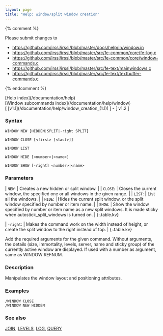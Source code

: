 ```yaml
---
layout: page
title: "Help: window/split window creation"
---
```


{% comment %}

Please submit changes to
- https://github.com/irssi/irssi/blob/master/docs/help/in/window.in
- https://github.com/irssi/irssi/blob/master/src/fe-common/core/fe-log.c
- https://github.com/irssi/irssi/blob/master/src/fe-common/core/window-commands.c
- https://github.com/irssi/irssi/blob/master/src/fe-text/mainwindows.c
- https://github.com/irssi/irssi/blob/master/src/fe-text/textbuffer-commands.c


{% endcomment %}
<nav markdown="1">
[Help index](/documentation/help)
</nav>

<nav markdown="1">
[Window subcommands index](/documentation/help/window)
</nav>

<nav markdown="1">
[ [v1.1](/documentation/help/window_creation_(1.1)) ] - [ v1.2 ]
</nav>

### Syntax ###

<div class="highlight irssisyntax"><pre style="\-\-cmdlen:10ch"><code><span class="synB">WINDOW</span> <span class="synB">NEW</span> <span class="syn10">[<span class="syn">HIDDEN</span>|<span class="syn">SPLIT</span>|<span class="syn">-right</span> <span class="syn">SPLIT</span>]</span></code></pre></div>


<div class="highlight irssisyntax"><pre style="\-\-cmdlen:12ch"><code><span class="synB">WINDOW</span> <span class="synB">CLOSE</span> <span class="syn10">[<span class="syn09">&lt;first></span> <span class="syn14">[<span class="syn13">&lt;last></span>]</span>]</span></code></pre></div>


<div class="highlight irssisyntax"><pre style="\-\-cmdlen:10ch"><code><span class="synB">WINDOW</span> <span class="synB">LIST</span></code></pre></div>


<div class="highlight irssisyntax"><pre style="\-\-cmdlen:11ch"><code><span class="synB">WINDOW</span> <span class="synB">HIDE</span> <span class="syn10">[<span class="syn09">&lt;number></span>|<span class="syn09">&lt;name></span>]</span></code></pre></div>


<div class="highlight irssisyntax"><pre style="\-\-cmdlen:11ch"><code><span class="synB">WINDOW</span> <span class="synB">SHOW</span> <span class="syn10">[<span class="syn">-right</span>]</span> <span class="synB05">&lt;number></span>|<span class="synB05">&lt;name></span></code></pre></div>



### Parameters ###


| `NEW`: | Creates a new hidden or split window. |
| `CLOSE`: | Closes the current window, the specified one or all windows in the given range. |
| `LIST`: | List all the windows. |
| `HIDE`: | Hides the current split window, or the split window specified by number or item name. |
| `SHOW`: | Show the window specified by number or item name as a new split windows. It is made sticky when autostick_split_windows is turned on. |
{:.table.kv}


| `-right`: | Makes the command work on the width instead of height, or create the split window to the right instead of top. |
{:.table.kv}

   Add the required arguments for the given command. Without arguments, the details (size, immortality, levels, server, name and sticky group) of the currently active window are displayed. If used with a number as argument, same as WINDOW REFNUM.

### Description ###

Manipulates the window layout and positioning attributes.

### Examples ###

    /WINDOW CLOSE
    /WINDOW NEW HIDDEN

### See also ###
[JOIN](/documentation/help/join), [LEVELS](/documentation/help/levels), [LOG](/documentation/help/log), [QUERY](/documentation/help/query)

